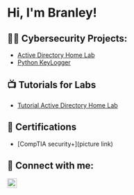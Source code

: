 <h1>Hi, I'm Branley!</h1>

<h2>👨‍💻 Cybersecurity Projects:</h2>

- [Active Directory Home Lab](https://github.com/Branley/ActiveDirectoryHomeLab)
- [Python KeyLogger](https://github.com/Branley/Python-Keylogger)
  
<h2>📺 Tutorials for Labs</h2>

- [Tutorial Active Directory Home Lab](https://www.youtube.com/watch?v=a83ASGn_V_s)

 <h2>📝 Certifications</h2>

- [CompTIA security+](picture link)


<h2> 🤳 Connect with me:</h2>


[<img align="left" alt="BranleyMinaya | LinkedIn" width="22px" src="https://cdn.jsdelivr.net/npm/simple-icons@v3/icons/linkedin.svg" />][linkedin]

[linkedin]: https://www.linkedin.com/in/branley-minaya/

<!--
**joshmadakor1/joshmadakor1** is a ✨ _special_ ✨ repository because its `README.md` (this file) appears on your GitHub profile.

Here are some ideas to get you started:

- 🔭 I’m currently working on ...
- 🌱 I’m currently learning ...
- 👯 I’m looking to collaborate on ...
- 🤔 I’m looking for help with ...
- 💬 Ask me about ...
- 📫 How to reach me: ...
- 😄 Pronouns: ...
- ⚡ Fun fact: ...
-->
